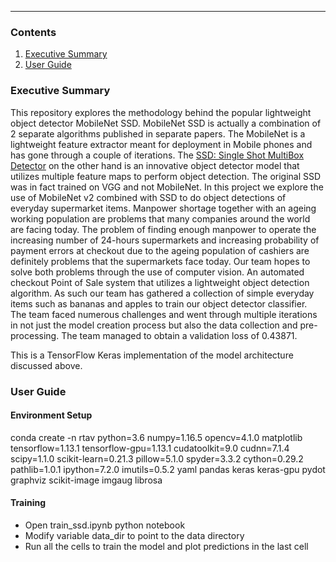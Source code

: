 ---
### Contents

1. [Executive Summary](#executive-summary)
2. [User Guide](#user-guide)

### Executive Summary



This repository explores the methodology behind the popular lightweight object detector MobileNet SSD. MobileNet SSD is actually a combination of 2 separate algorithms published in separate papers. The MobileNet is a lightweight feature extractor meant for deployment in Mobile phones and has gone through a couple of iterations. The [SSD: Single Shot MultiBox Detector](https://arxiv.org/abs/1512.02325) on the other hand is an innovative object detector model that utilizes multiple feature maps to perform object detection. The original SSD was in fact trained on VGG and not MobileNet. 
In this project we explore the use of MobileNet v2 combined with SSD to do object detections of everyday supermarket items. Manpower shortage together with an ageing working population are problems that many companies around the world are facing today. The problem of finding enough manpower to operate the increasing number of 24-hours supermarkets and increasing probability of payment errors at checkout due to the ageing population of cashiers are definitely problems that the supermarkets face today. 
Our team hopes to solve both problems through the use of computer vision. An automated checkout Point of Sale system that utilizes a lightweight object detection algorithm. As such our team has gathered a collection of simple everyday items such as bananas and apples to train our object detector classifier.  
The team faced numerous challenges and went through multiple iterations in not just the model creation process but also the data collection and pre-processing. 
The team managed to obtain a validation loss of 0.43871.

This is a TensorFlow Keras implementation of the  model architecture discussed above.



### User Guide
#### Environment Setup
conda create -n rtav python=3.6 numpy=1.16.5 opencv=4.1.0 matplotlib tensorflow=1.13.1 tensorflow-gpu=1.13.1 cudatoolkit=9.0 cudnn=7.1.4 scipy=1.1.0 scikit-learn=0.21.3 pillow=5.1.0 spyder=3.3.2 cython=0.29.2 pathlib=1.0.1 ipython=7.2.0 imutils=0.5.2 yaml pandas keras keras-gpu pydot graphviz scikit-image imgaug librosa


#### Training
- Open train_ssd.ipynb python notebook
- Modify variable data_dir to point to the data directory
- Run all the cells to train the model and plot predictions in the last cell
